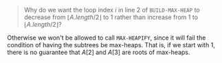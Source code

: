> Why do we want the loop index $i$ in line 2 of `BUILD-MAX-HEAP` to decrease
> from $\lfloor A.length / 2 \rfloor$ to $1$ rather than increase from $1$ to
> $\lfloor A.length/2 \rfloor$?

Otherwise we won't be allowed to call `MAX-HEAPIFY`, since it will fail the
condition of having the subtrees be max-heaps. That is, if we start with $1$,
there is no guarantee that $A[2]$ and $A[3]$ are roots of max-heaps.
